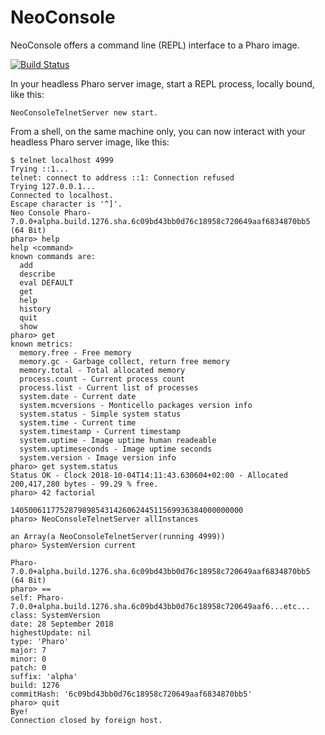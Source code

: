# NeoConsole

NeoConsole offers a command line (REPL) interface to a Pharo image.

[![Build Status](https://travis-ci.org/svenvc/NeoConsole.svg?branch=master)](https://travis-ci.org/svenvc/NeoConsole)

In your headless Pharo server image, start a REPL process, locally bound, like this:

    NeoConsoleTelnetServer new start.
    
From a shell, on the same machine only, you can now interact with your headless Pharo server image, like this:

````
$ telnet localhost 4999
Trying ::1...
telnet: connect to address ::1: Connection refused
Trying 127.0.0.1...
Connected to localhost.
Escape character is '^]'.
Neo Console Pharo-7.0.0+alpha.build.1276.sha.6c09bd43bb0d76c18958c720649aaf6834870bb5 (64 Bit)
pharo> help
help <command>
known commands are:
  add
  describe
  eval DEFAULT
  get
  help
  history
  quit
  show
pharo> get
known metrics:
  memory.free - Free memory
  memory.gc - Garbage collect, return free memory
  memory.total - Total allocated memory
  process.count - Current process count
  process.list - Current list of processes
  system.date - Current date
  system.mcversions - Monticello packages version info
  system.status - Simple system status
  system.time - Current time
  system.timestamp - Current timestamp
  system.uptime - Image uptime human readeable
  system.uptimeseconds - Image uptime seconds
  system.version - Image version info
pharo> get system.status
Status OK - Clock 2018-10-04T14:11:43.630604+02:00 - Allocated 200,417,280 bytes - 99.29 % free.
pharo> 42 factorial

1405006117752879898543142606244511569936384000000000
pharo> NeoConsoleTelnetServer allInstances

an Array(a NeoConsoleTelnetServer(running 4999))
pharo> SystemVersion current

Pharo-7.0.0+alpha.build.1276.sha.6c09bd43bb0d76c18958c720649aaf6834870bb5 (64 Bit)
pharo> ==
self: Pharo-7.0.0+alpha.build.1276.sha.6c09bd43bb0d76c18958c720649aaf6...etc...
class: SystemVersion
date: 28 September 2018
highestUpdate: nil
type: 'Pharo'
major: 7
minor: 0
patch: 0
suffix: 'alpha'
build: 1276
commitHash: '6c09bd43bb0d76c18958c720649aaf6834870bb5'
pharo> quit
Bye!
Connection closed by foreign host.
````
